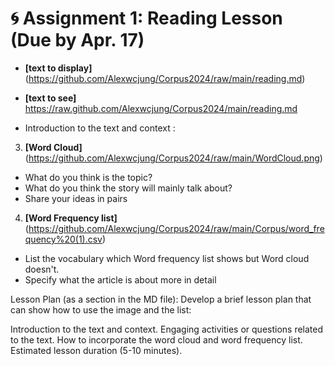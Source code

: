 
# 🌀 Assignment 1: Reading Lesson (Due by Apr. 17)

+ **[text to display]** (https://github.com/Alexwcjung/Corpus2024/raw/main/reading.md)
+ **[text to see]** https://raw.github.com/Alexwcjung/Corpus2024/main/reading.md

+ Introduction to the text and context : 
3. **[Word Cloud]** (https://github.com/Alexwcjung/Corpus2024/raw/main/WordCloud.png)
+ What do you think is the topic?
+ What do you think the story will mainly talk about?
+ Share your ideas in pairs

4. **[Word Frequency list]** (https://github.com/Alexwcjung/Corpus2024/raw/main/Corpus/word_frequency%20(1).csv)
+ List the vocabulary which Word frequency list shows but Word cloud doesn't.
+ Specify what the article is about more in detail 

Lesson Plan (as a section in the MD file): Develop a brief lesson plan that can show how to use the image and the list:

Introduction to the text and context.
Engaging activities or questions related to the text.
How to incorporate the word cloud and word frequency list.
Estimated lesson duration (5-10 minutes).

